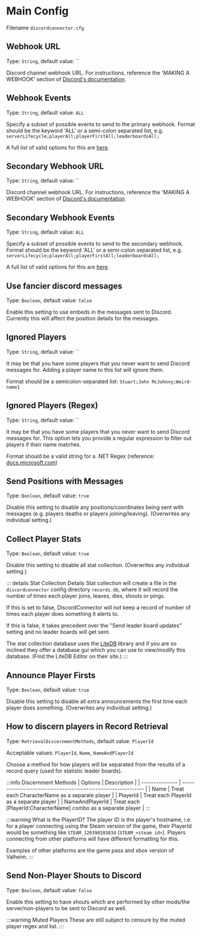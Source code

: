 # Main Config

Filename `discordconnector.cfg`

## Webhook URL

Type: `String`, default value: ``

Discord channel webhook URL. For instructions, reference the 'MAKING A WEBHOOK' section of [Discord's documentation](https://support.Discord.com/hc/en-us/articles/228383668-Intro-to-Webhook).

## Webhook Events

Type: `String`, default value: `ALL`

Specify a subset of possible events to send to the primary webhook. Format should be the keyword 'ALL' or a semi-colon separated list, e.g. `serverLifecycle;playerAll;playerFirstAll;leaderboardsAll;`

A full list of valid options for this are [here](https://discordconnector.valheim.nwest.games/config/webhook.events.html).

## Secondary Webhook URL

Type: `String`, default value: ``

Discord channel webhook URL. For instructions, reference the 'MAKING A WEBHOOK' section of [Discord's documentation](https://support.Discord.com/hc/en-us/articles/228383668-Intro-to-Webhook).

## Secondary Webhook Events

Type: `String`, default value: `ALL`

Specify a subset of possible events to send to the secondary webhook. Format should be the keyword 'ALL' or a semi-colon separated list, e.g. `serverLifecycle;playerAll;playerFirstAll;leaderboardsAll;`

A full list of valid options for this are [here](https://discordconnector.valheim.nwest.games/config/webhook.events.html).

## Use fancier discord messages

Type: `Boolean`, default value: `false`

Enable this setting to use embeds in the messages sent to Discord. Currently this will affect the position details for the messages.

## Ignored Players

Type: `String`, default value: ``

It may be that you have some players that you never want to send Discord messages for. Adding a player name to this list will ignore them.

Format should be a semicolon-separated list: `Stuart;John McJohnny;Weird-name1`

## Ignored Players (Regex)

Type: `String`, default value: ``

It may be that you have some players that you never want to send Discord messages for. This option lets you provide a regular expression to filter out players if their name matches.

Format should be a valid string for a .NET Regex (reference: [docs.microsoft.com](https://docs.microsoft.com/en-us/dotnet/standard/base-types/regular-expression-language-quick-reference))

## Send Positions with Messages

Type: `Boolean`, default value: `true`

Disable this setting to disable any positions/coordinates being sent with messages (e.g. players deaths or players joining/leaving). (Overwrites any individual setting.)

## Collect Player Stats

Type: `Boolean`, default value: `true`

Disable this setting to disable all stat collection. (Overwrites any individual setting.)

::: details Stat Collection Details
Stat collection will create a file in the `discordconnector` config directory `records.db`, where it will record the number of times each player joins, leaves, dies, shouts or pings.

If this is set to false, DiscordConnector will not keep a record of number of times each player does something it alerts to.

If this is false, it takes precedent over the "Send leader board updates" setting and no leader boards will get sent.

The stat collection database uses the [LiteDB](https://www.litedb.org/) library and if you are so inclined they offer a database gui which you can use to view/modify this database. (Find the LiteDB Editor on their site.)
:::

## Announce Player Firsts

Type: `Boolean`, default value: `true`

Disable this setting to disable all extra announcements the first time each player does something. (Overwrites any individual setting.)

## How to discern players in Record Retrieval

Type: `RetrievalDiscernmentMethods`, default value: `PlayerId`

Acceptable values: `PlayerId`, `Name`, `NameAndPlayerId`

Choose a method for how players will be separated from the results of a record query (used for statistic leader boards).

:::info Discernment Methods
| Options         | Description                                                    |
| --------------- | -------------------------------------------------------------- |
| Name            | Treat each CharacterName as a separate player                  |
| PlayerId        | Treat each PlayerId as a separate player                       |
| NameAndPlayerId | Treat each [PlayerId:CharacterName] combo as a separate player |
:::

:::warning What is the PlayerID?
The player ID is the player's hostname, i.e. for a player connecting using the Steam version of the game, their PlayerId would be something like `STEAM_120390101034` (`STEAM_<steam id>`). Players connecting from other platforms will have different formatting for this.

Examples of other platforms are the game pass and xbox version of Valheim.
:::

## Send Non-Player Shouts to Discord

Type: `Boolean`, default value: `false`

Enable this setting to have shouts which are performed by other mods/the server/non-players to be sent to Discord as well.

:::warning Muted Players
These are still subject to censure by the muted player regex and list.
:::

